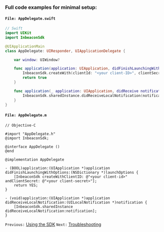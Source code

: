 ### Full code examples for minimal setup:

#### `File: AppDelegate.swift`

```swift
// Swift
import UIKit
import InbeaconSdk

@UIApplicationMain
class AppDelegate: UIResponder, UIApplicationDelegate {

    var window: UIWindow?

    func application(application: UIApplication, didFinishLaunchingWithOptions launchOptions: [NSObject: AnyObject]?) -> Bool {
        InbeaconSdk.createWith(clientId: "<your client-ID>", clientSecret: "<your client-Secret")
        return true
    }

    func application(_ application: UIApplication, didReceive notification: UILocalNotification) {
        InbeaconSdk.sharedInstance.didReceiveLocalNotification(notification)
    }
}
```

#### `File: AppDelegate.m`
```objc
// Objective-C

#import "AppDelegate.h"
@import InbeaconSdk;

@interface AppDelegate ()
@end

@implementation AppDelegate

- (BOOL)application:(UIApplication *)application didFinishLaunchingWithOptions:(NSDictionary *)launchOptions {
    [InbeaconSdk createWithClientID: @"<your client-id>" andClientSecret: @"<your client-secret>"];   
    return YES;
}

- (void)application:(UIApplication *)application didReceiveLocalNotification:(UILocalNotification *)notification {
    [InbeaconSdk.sharedInstance didReceiveLocalNotification:notification];
}
```

`Previous:` [Using the SDK](using-the-sdk.md) `Next:` [Troubleshooting](troubleshooting.md)  
